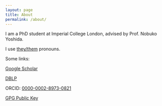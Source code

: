 ```yaml
---
layout: page
title: About
permalink: /about/
---
```


I am a PhD student at Imperial College London, advised by Prof. Nobuko Yoshida.

I use [they/them](http://pronoun.is/they) pronouns.

Some links:

[Google Scholar](https://scholar.google.com/citations?user=PPEUHmwAAAAJ&hl=en)

[DBLP](https://dblp.uni-trier.de/pid/80/6096-2.html)

ORCID: [0000-0002-8973-0821](https://orcid.org/0000-0002-8973-0821)

[GPG Public Key](/fangyi.asc)

<!---
This is the base Jekyll theme. You can find out more info about customizing your Jekyll theme, as well as basic Jekyll usage documentation at [jekyllrb.com](https://jekyllrb.com/)

You can find the source code for Minima at GitHub:
[jekyll][jekyll-organization] /
[minima](https://github.com/jekyll/minima)

You can find the source code for Jekyll at GitHub:
[jekyll][jekyll-organization] /
[jekyll](https://github.com/jekyll/jekyll)


[jekyll-organization]: https://github.com/jekyll
--->
